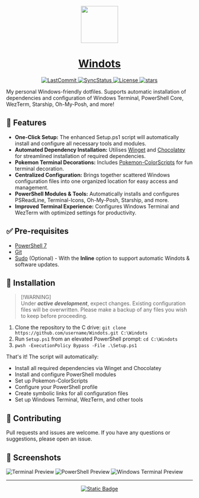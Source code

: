 <p align="center"> 
  <a href="https://scottmckendry.tech">
    <picture>
      <source media="(prefers-color-scheme: dark)" srcset="https://scottmckendry.tech/img/logo/icon2transparent.png">
      <img src="https://scottmckendry.tech/img/logo/icon1transparent.png" height="100">
    </picture>
    <h1 align="center">Windots</h1>
  </a>
</p>

<p align="center">
  <a href="https://github.com/scottmckendry/Windots/commit">
    <img alt="LastCommit" src="https://img.shields.io/github/last-commit/scottmckendry/windots/main?style=for-the-badge&logo=github&color=%237dcfff">
  </a>
  <a href="https://github.com/scottmckendry/Windots/actions/workflows/sync.yml">
    <img alt="SyncStatus" src="https://img.shields.io/github/actions/workflow/status/scottmckendry/Windots/sync.yml?style=for-the-badge&logo=github&label=Sync%20to%20dots&color=%23bb9af7">
  </a>
  <a href="https://github.com/scottmckendry/Windots/blob/main/LICENSE">
    <img alt="License" src="https://img.shields.io/github/license/scottmckendry/Windots?style=for-the-badge&logo=github&color=%239ece6a">
  </a>
  <a href="https://github.com/scottmckendry/Windots/stars">
    <img alt="stars" src="https://img.shields.io/github/stars/scottmckendry/windots?style=for-the-badge&logo=github&color=%23f7768e">
  </a>
</p>

My personal Windows-friendly dotfiles. Supports automatic installation of dependencies and configuration of Windows Terminal, PowerShell Core, WezTerm, Starship, Oh-My-Posh, and more!

## 🎉 Features

- **One-Click Setup:** The enhanced Setup.ps1 script will automatically install and configure all necessary tools and modules.
- **Automated Dependency Installation:** Utilises [Winget](https://learn.microsoft.com/en-us/windows/package-manager/winget/) and [Chocolatey](https://chocolatey.org/) for streamlined installation of required dependencies.
- **Pokemon Terminal Decorations:** Includes [Pokemon-ColorScripts](https://github.com/pokeget/pokeget) for fun terminal decoration.
- **Centralized Configuration:** Brings together scattered Windows configuration files into one organized location for easy access and management.
- **PowerShell Modules & Tools:** Automatically installs and configures PSReadLine, Terminal-Icons, Oh-My-Posh, Starship, and more.
- **Improved Terminal Experience:** Configures Windows Terminal and WezTerm with optimized settings for productivity.

## ✅ Pre-requisites

- [PowerShell 7](https://learn.microsoft.com/en-us/powershell/scripting/install/installing-powershell-on-windows?view=powershell-7.3#install-powershell-using-winget-recommended)
- [Git](https://winget.run/pkg/Git/Git)
- [Sudo](https://learn.microsoft.com/en-us/windows/sudo/) (Optional) - With the **Inline** option to support automatic Windots & software updates.

## 🚀 Installation

> [!WARNING]\
> Under _**active development**_, expect changes. Existing configuration files will be overwritten. Please make a backup of any files you wish to keep before proceeding.

1. Clone the repository to the C drive: `git clone https://github.com/username/Windots.git C:\Windots`
2. Run `Setup.ps1` from an elevated PowerShell prompt: `cd C:\Windots`
3. ```pwsh -ExecutionPolicy Bypass -File .\Setup.ps1```

That's it! The script will automatically:

- Install all required dependencies via Winget and Chocolatey
- Install and configure PowerShell modules
- Set up Pokemon-ColorScripts
- Configure your PowerShell profile
- Create symbolic links for all configuration files
- Set up Windows Terminal, WezTerm, and other tools

## 🤝 Contributing

Pull requests and issues are welcome. If you have any questions or suggestions, please open an issue.

## 📸 Screenshots

![Terminal Preview](./previews/terminal.gif)
![PowerShell Preview](./previews/powershell.png)
![Windows Terminal Preview](./previews/windows-terminal.png)

---

<p align="center">
  <a href="https://scottmckendry.tech/tags/dotfiles/">
    <img alt="Static Badge" src="https://img.shields.io/badge/Blog_Posts-Go?style=for-the-badge&label=%F0%9F%92%ADRead&color=%237aa2f7">
  </a>
</p>
